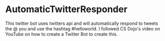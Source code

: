 # AutomaticTwitterResponder
This twitter bot uses twitters api and will automatically respond to tweets the @ you and use the hashtag #helloworld. I followed CS Dojo's video on YouTube on how to create a Twitter Bot to create this.
